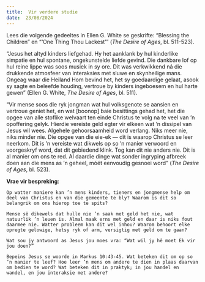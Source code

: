 ```yaml
---
title:  Vir verdere studie
date:  23/08/2024
---
```


Lees die volgende gedeeltes in Ellen G. White se geskrifte: “Blessing the Children” en “‘One Thing Thou Lackest’” (_The Desire of Ages_, bl. 511-523).

“Jesus het altyd kinders liefgehad. Hy het aanklank by hul kinderlike simpatie en hul spontane, ongekunstelde liefde gevind. Die dankbare lof op hul reine lippe was soos musiek in sy ore. Dit was verkwikkend ná die drukkende atmosfeer van interaksies met sluwe en skynheilige mans. Ongeag waar die Heiland Hom bevind het, het sy goedaardige gelaat, asook sy sagte en beleefde houding, vertroue by kinders ingeboesem en hul harte gewen” (Ellen G. White, _The Desire of Ages_, bl. 511).

“Vir mense soos die ryk jongman wat hul volksgenote se aansien en vertroue geniet het, en wat [boonop] baie besittings gehad het, het die opgee van alle stoflike welvaart ten einde Christus te volg na te veel van ’n opoffering gelyk. Hierdie vereiste geld egter vir elkeen wat ’n dissipel van Jesus wil wees. Algehele gehoorsaamheid word verlang. Niks meer nie, niks minder nie. Die opgee van die eie-ek — dít is waarop Christus se leer neerkom. Dit is ’n vereiste wat dikwels op so ’n manier verwoord en voorgeskryf word, dat dit gebiedend klink. Tog kan dit nie anders nie. Dit is al manier om ons te red. Al daardie dinge wat sonder ingryping afbreek doen aan die mens as ’n geheel, móét eenvoudig gesnoei word” (_The Desire of Ages_, bl. 523).

**Vrae vir bespreking**:

`Op watter maniere kan ’n mens kinders, tieners en jongmense help om deel van Christus en van die gemeente te bly? Waarom is dit so belangrik om ons hierop toe te spits?`

`Mense sê dikewels dat hulle nie ’n saak met geld het nie, wat natuurlik ’n leuen is. Almal maak erns met geld en daar is niks fout daarmee nie. Watter probleem kan dit wel inhou? Waarom behoort elke opregte gelowige, hetsy ryk of arm, versigtig met geld om te gaan?`

`Wat sou jy antwoord as Jesus jou moes vra: “Wat wil jy hê moet Ek vir jou doen?”`

`Bepeins Jesus se woorde in Markus 10:43-45. Wat beteken dit om op so ’n manier te leef? Hoe leer ’n mens om andere te dien in plaas daarvan om bedien te word? Wat beteken dit in praktyk; in jou handel en wandel, en jou interaksie met andere?`